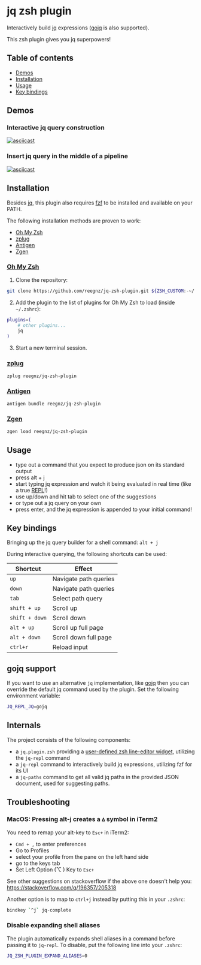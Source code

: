 # jq zsh plugin

Interactively build [jq](https://stedolan.github.io/jq/) expressions
([gojq](https://github.com/itchyny/gojq) is also supported).

This zsh plugin gives you jq superpowers!

## Table of contents

- [Demos](#demos)
- [Installation](#installation)
- [Usage](#usage)
- [Key bindings](#key-bindings)

## Demos

### Interactive jq query construction

[![asciicast](https://asciinema.org/a/IqAqzPS0ZgeaduQ3qs1B5ZgRI.svg)](https://asciinema.org/a/IqAqzPS0ZgeaduQ3qs1B5ZgRI)

### Insert jq query in the middle of a pipeline

[![asciicast](https://asciinema.org/a/9Q4Va21OzD2VTbHwntmLWGvm6.svg)](https://asciinema.org/a/9Q4Va21OzD2VTbHwntmLWGvm6)

## Installation

Besides [jq](https://stedolan.github.io/jq/), this plugin also requires
[fzf](https://github.com/junegunn/fzf#installation) to be installed and available on your
PATH.

The following installation methods are proven to work:

* [Oh My Zsh](#oh-my-zsh)
* [zplug](#zplug)
* [Antigen](#antigen)
* [Zgen](#zgen)

### [Oh My Zsh](https://ohmyz.sh)

1. Clone the repository:

```sh
git clone https://github.com/reegnz/jq-zsh-plugin.git ${ZSH_CUSTOM:-~/.oh-my-zsh/custom}/plugins/jq
```

2. Add the plugin to the list of plugins for Oh My Zsh to load (inside `~/.zshrc`):

```sh
plugins=(
	# other plugins...
	jq
)
```

3. Start a new terminal session.

### [zplug](https://github.com/zplug/zplug)

```sh
zplug reegnz/jq-zsh-plugin
```

### [Antigen](https://github.com/zsh-users/antigen)

```sh
antigen bundle reegnz/jq-zsh-plugin
```

### [Zgen](https://github.com/tarjoilija/zgen)

```sh
zgen load reegnz/jq-zsh-plugin
```

## Usage

- type out a command that you expect to produce json on its standard output
- press alt + j
- start typing jq expression and watch it being evaluated in real time (like a true [REPL](https://en.wikipedia.org/wiki/Read%E2%80%93eval%E2%80%93print_loop)!)
- use up/down and hit tab to select one of the suggestions
- or type out a jq query on your own
- press enter, and the jq expression is appended to your initial command!

## Key bindings

Bringing up the jq query builder for a shell command: `alt + j`

During interactive querying, the following shortcuts can be used:

| Shortcut | Effect |
| ------ | -------- |
| `up` | Navigate path queries |
| `down` | Navigate path queries |
| `tab` | Select path query |
| `shift + up` | Scroll up |
| `shift + down` | Scroll down |
| `alt + up` | Scroll up full page |
| `alt + down` | Scroll down full page |
| `ctrl+r` | Reload input |

## gojq support

If you want to use an alternative `jq` implementation, like
[gojq](https://github.com/itchyny/gojq) then you can override the default jq
command used by the plugin. Set the following environment variable:

```sh
JQ_REPL_JQ=gojq
```

## Internals

The project consists of the following components:

- a `jq.plugin.zsh` providing a [user-defined zsh line-editor
  widget](https://zsh.sourceforge.io/Doc/Release/Zsh-Line-Editor.html),
  utilizing the `jq-repl` command
- a `jq-repl` command to interactively build jq expressions, utilizing fzf for
  its UI
- a `jq-paths` command to get all valid jq paths in the provided JSON document,
  used for suggesting paths.

## Troubleshooting

### MacOS: Pressing alt-j creates a `∆` symbol in iTerm2

You need to remap your alt-key to `Esc+` in iTerm2:

- `Cmd + ,` to enter preferences
- Go to Profiles
- select your profile from the pane on the left hand side
- go to the keys tab
- Set Left Option (⌥ ) Key to `Esc+`

See other suggestions on stackoverflow if the above one doesn't help you:
https://stackoverflow.com/q/196357/205318

Another option is to map to `ctrl+j` instead by putting this in your `.zshrc`:

```sh
bindkey `^j` jq-complete
```

### Disable expanding shell aliases

The plugin automatically expands shell aliases in a command before passing it
to `jq-repl`. To disable, put the following line into your `.zshrc`:

```sh
JQ_ZSH_PLUGIN_EXPAND_ALIASES=0
```
